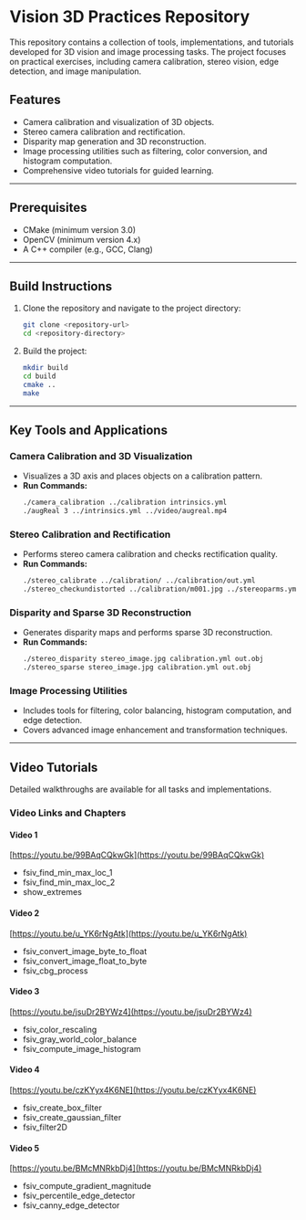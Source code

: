 # Vision 3D Practices Repository

This repository contains a collection of tools, implementations, and tutorials developed for 3D vision and image processing tasks. The project focuses on practical exercises, including camera calibration, stereo vision, edge detection, and image manipulation.

## Features
- Camera calibration and visualization of 3D objects.
- Stereo camera calibration and rectification.
- Disparity map generation and 3D reconstruction.
- Image processing utilities such as filtering, color conversion, and histogram computation.
- Comprehensive video tutorials for guided learning.

---

## Prerequisites
- CMake (minimum version 3.0)
- OpenCV (minimum version 4.x)
- A C++ compiler (e.g., GCC, Clang)

---

## Build Instructions
1. Clone the repository and navigate to the project directory:
   ```bash
   git clone <repository-url>
   cd <repository-directory>
   ```
2. Build the project:
   ```bash
   mkdir build
   cd build
   cmake ..
   make
   ```

---

## Key Tools and Applications

### Camera Calibration and 3D Visualization
- Visualizes a 3D axis and places objects on a calibration pattern.
- **Run Commands:**
  ```bash
  ./camera_calibration ../calibration intrinsics.yml
  ./augReal 3 ../intrinsics.yml ../video/augreal.mp4
  ```

### Stereo Calibration and Rectification
- Performs stereo camera calibration and checks rectification quality.
- **Run Commands:**
  ```bash
  ./stereo_calibrate ../calibration/ ../calibration/out.yml
  ./stereo_checkundistorted ../calibration/m001.jpg ../stereoparms.yml
  ```

### Disparity and Sparse 3D Reconstruction
- Generates disparity maps and performs sparse 3D reconstruction.
- **Run Commands:**
  ```bash
  ./stereo_disparity stereo_image.jpg calibration.yml out.obj
  ./stereo_sparse stereo_image.jpg calibration.yml out.obj
  ```

### Image Processing Utilities
- Includes tools for filtering, color balancing, histogram computation, and edge detection.
- Covers advanced image enhancement and transformation techniques.

---

## Video Tutorials
Detailed walkthroughs are available for all tasks and implementations.

### Video Links and Chapters

#### Video 1
[https://youtu.be/99BAqCQkwGk](https://youtu.be/99BAqCQkwGk)
- fsiv_find_min_max_loc_1
- fsiv_find_min_max_loc_2
- show_extremes

#### Video 2
[https://youtu.be/u_YK6rNgAtk](https://youtu.be/u_YK6rNgAtk)
- fsiv_convert_image_byte_to_float
- fsiv_convert_image_float_to_byte
- fsiv_cbg_process

#### Video 3
[https://youtu.be/jsuDr2BYWz4](https://youtu.be/jsuDr2BYWz4)
- fsiv_color_rescaling
- fsiv_gray_world_color_balance
- fsiv_compute_image_histogram

#### Video 4
[https://youtu.be/czKYyx4K6NE](https://youtu.be/czKYyx4K6NE)
- fsiv_create_box_filter
- fsiv_create_gaussian_filter
- fsiv_filter2D

#### Video 5
[https://youtu.be/BMcMNRkbDj4](https://youtu.be/BMcMNRkbDj4)
- fsiv_compute_gradient_magnitude
- fsiv_percentile_edge_detector
- fsiv_canny_edge_detector
